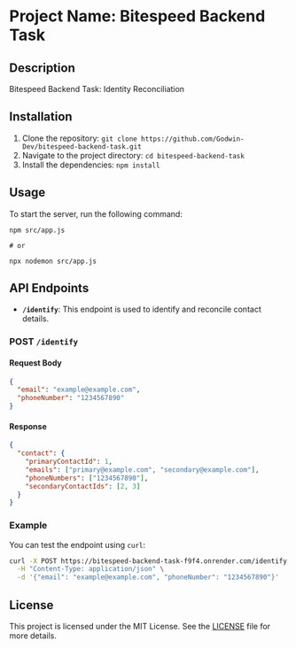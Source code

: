 # Project Name: Bitespeed Backend Task

## Description
Bitespeed Backend Task: Identity Reconciliation

## Installation
1. Clone the repository: `git clone https://github.com/Godwin-Dev/bitespeed-backend-task.git`
2. Navigate to the project directory: `cd bitespeed-backend-task`
3. Install the dependencies: `npm install`

## Usage
To start the server, run the following command:
```
npm src/app.js

# or

npx nodemon src/app.js
```

## API Endpoints
- **`/identify`**: This endpoint is used to identify and reconcile contact details.

### POST `/identify`

#### Request Body
```json
{
  "email": "example@example.com",
  "phoneNumber": "1234567890"
}
```

#### Response
```json
{
  "contact": {
    "primaryContactId": 1,
    "emails": ["primary@example.com", "secondary@example.com"],
    "phoneNumbers": ["1234567890"],
    "secondaryContactIds": [2, 3]
  }
}
```

### Example
You can test the endpoint using `curl`:
```sh
curl -X POST https://bitespeed-backend-task-f9f4.onrender.com/identify \
  -H "Content-Type: application/json" \
  -d '{"email": "example@example.com", "phoneNumber": "1234567890"}'
```


## License
This project is licensed under the MIT License. See the [LICENSE](LICENSE) file for more details.


